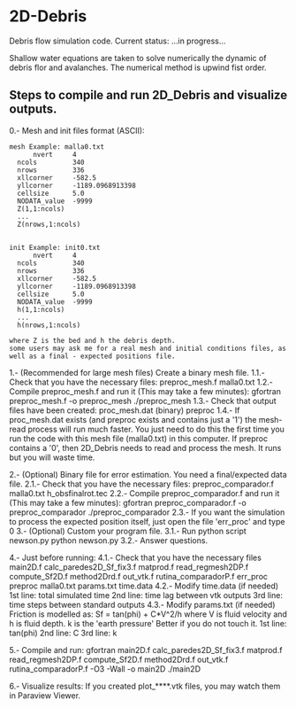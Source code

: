 2D-Debris
=========

Debris flow simulation code. Current status: ...in progress...

Shallow water equations are taken to solve numerically the dynamic of debris flor and avalanches. The numerical method is upwind fist order.
 

Steps to compile and run 2D_Debris and visualize outputs.
----------------------------------------------------------

0.- Mesh and init files format (ASCII):

    mesh Example: malla0.txt
     	  nvert		4
	  ncols         340
	  nrows         336
	  xllcorner     -582.5
	  yllcorner     -1189.0968913398
	  cellsize      5.0
	  NODATA_value  -9999
	  Z(1,1:ncols)
	  ...
	  Z(nrows,1:ncols)


    init Example: init0.txt
     	  nvert		4
	  ncols         340
	  nrows         336
	  xllcorner     -582.5
	  yllcorner     -1189.0968913398
	  cellsize      5.0
	  NODATA_value  -9999
	  h(1,1:ncols)
	  ...
	  h(nrows,1:ncols)

    where Z is the bed and h the debris depth.
    some users may ask me for a real mesh and initial conditions files, as well as a final - expected positions file.


1.- (Recommended for large mesh files) Create a binary mesh file. 
    1.1.- Check that you have the necessary files: 
    	  	preproc_mesh.f 
    	     	malla0.txt
    1.2.- Compile preproc_mesh.f and run it (This may take a few minutes):
    	  	gfortran preproc_mesh.f -o preproc_mesh
		./preproc_mesh
    1.3.- Check that output files have been created:
    	  	proc_mesh.dat (binary)
		preproc
    1.4.- If proc_mesh.dat exists (and preproc exists and contains just a '1') the mesh-read process will run much faster. You just need to do this the first time you run the code with this mesh file (malla0.txt) in this computer. If preproc contains a '0', then 2D_Debris needs to read and process the mesh. It runs but you will waste time.

2.- (Optional) Binary file for error estimation. You need a final/expected data file.
    2.1.- Check that you have the necessary files:
    	  	preproc_comparador.f
		malla0.txt
		h_obsfinalrot.tec
    2.2.- Compile preproc_comparador.f and run it (This may take a few minutes):
    	  	gfortran preproc_comparador.f -o preproc_comparador
		./preproc_comparador
    2.3.- If you want the simulation to process the expected position itself, just open the file 'err_proc' and type 0
3.- (Optional) Custom your program file. 
    3.1.- Run python script newson.py
    	      python newson.py
    3.2.- Answer questions.

4.- Just before running: 
    4.1.- Check that you have the necessary files
    	  	main2D.f 
	 	calc_paredes2D_Sf_fix3.f 
	 	matprod.f 
		read_regmesh2DP.f 
		compute_Sf2D.f 
		method2Drd.f 
		out_vtk.f 
		rutina_comparadorP.f
		err_proc
		preproc	
		malla0.txt
		params.txt
		time.data
    4.2.- Modify time.data (if needed)
    	  	 1st line: total simulated time
		 2nd line: time lag between vtk outputs
		 3rd line: time steps between standard outputs
    4.3.- Modify params.txt (if needed)
    	  	 Friction is modelled as: Sf = tan(phi) + C*V^2/h
		 where V is fluid velocity and h is fluid depth.
		 k is the 'earth pressure' Better if you do not touch it. 
    	  	 1st line: tan(phi) 
		 2nd line: C
		 3rd line: k
		 
5.- Compile and run:
    gfortran main2D.f calc_paredes2D_Sf_fix3.f matprod.f read_regmesh2DP.f compute_Sf2D.f method2Drd.f out_vtk.f rutina_comparadorP.f -O3 -Wall -o main2D
    ./main2D

6.- Visualize results:
    If you created plot_****.vtk files, you may watch them in Paraview Viewer.
